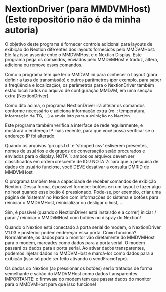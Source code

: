 # NextionDriver (para MMDVMHost) (Este repositório não é da minha autoria)

O objetivo deste programa é fornecer controle adicional para layouts de exibição do Nextion diferentes dos layouts fornecidos pelo MMDVMHost. Ele faz isso assente entre o MMDVMHost e o Nextion Display. Este programa pega os comandos, enviados pelo MMDVMHost e traduz, altera, adiciona ou remove esses comandos.

Como o programa tem que ler o MMDVM.ini para conhecer o Layout (para definir a taxa de transmissão) e outros parâmetros (por exemplo, para saber a freqüência e localização), os parâmetros para o NextionDriver também estão localizados no arquivo de configuração MMDVM, em uma secção extra [NextionDriver].

Como dito acima, o programa NextionDriver irá alterar os comandos conforme necessário e adiciona informação extra (ex .: temperatura, informação de TG, ...) e envia isto para a exibição no Nextion.

Este programa também verifica a interface de rede regularmente, e mostrará o endereço IP mais recente, para que você possa verificar se o endereço IP foi alterado.

Quando os arquivos 'groups.txt' e 'stripped.csv' estiverem presentes, nomes de usuários e de grupos de conversação serão procurados e enviados para o display. NOTA 1: ambos os arquivos devem ser classificados em ordem crescente de IDs! NOTA 2: para que a pesquisa de dados do usuário funcione, você DEVE desativar a consulta DMRID de MMDVMHost

O programa também tem a capacidade de receber comandos de exibição Nextion. Dessa forma, é possível fornecer botões em um layout e fazer algo no host quando esse botão é pressionado. Pode-se, por exemplo, criar uma página de 'sistema' no Nextion com informações do sistema e botões para reiniciar o MMDVMHost, reinicializar ou desligar o host, ...

Sim, é possível (quando o NextionDriver está instalado e a correr) iniciar / parar / reiniciar o MMDVMHost com botões no display do Nextion!

Quando o Nextion está conectado à porta serial do modem, o NextionDriver V1.03 e posterior podem endereçar essa porta. Como funciona? Normalmente, os dados para o monitor vão diretamente do MMDVMHost para o modem, marcados como dados para a porta serial. O modem passará os dados para a porta serial. Ao ativar dados transparentes, podemos injetar dados no MMDVMHost e marcá-los como dados para a exibição (isso só pode ser feito ativando o sendFrameType).

Os dados do Nextion (ao pressionar os botões) serão tratados de forma semelhante e sairão do MMDVMHost como dados transparentes. IMPORTANTE: o firmware do modem tem que passar dados do monitor para o MMDVMHost para que isso funcione!
